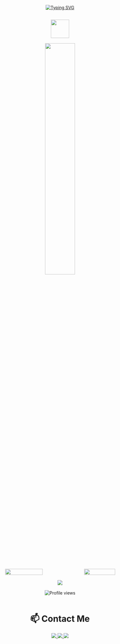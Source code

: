 <div align="center">

[![Typing SVG](https://readme-typing-svg.demolab.com?font=JetBrains+Mono+&size=28&pause=1000&color=AF00F7&background=599F2C00&width=290&lines=Hi%2C+I'm+Ssadd_ist)](https://git.io/typing-svg)

</div>
<br>

<div align="center">
  <img src="https://skillicons.dev/icons?i=cs,cpp,c,rust,java,py,js,ts" height="60" />
</div>

<br>

<div align="center">
  <img width="44%" src="https://github-readme-stats.vercel.app/api/top-langs/?username=SsSaDdD&theme=tokyonight&hide_border=true&layout=compact" />
</div>

<div align="center" style="display: flex; justify-content: center; gap: 10px; flex-wrap: wrap;">
  <img width="49.5%" src="https://nirzak-streak-stats.vercel.app/?user=SsSaDdD&theme=tokyonight&hide_border=true" />
  <img width="45%" src="https://github-readme-stats.vercel.app/api?username=SsSaDdD&theme=tokyonight&hide_border=true" />
</div>
<br>
<div align="center">
<img align="center" src="https://github-profile-summary-cards.vercel.app/api/cards/profile-details?username=SsSaDdD&theme=tokyonight" />
</div>
<br>
<div align="center">
  <img src="https://github-profile-trophy.vercel.app/?username=SsSaDdD&theme=tokyonight" alt="Profile views" />
</div>

<br>

<div align="center">
  <h1>📫 Contact Me</h1>
</div>

<div align="center">
  <a href="https://t.me/s_s_a_d_d">
    <img src="https://img.shields.io/badge/Telegram-2CA5E0?style=flat-square&logo=telegram&logoColor=white" />
  </a>
  <a href="mailto:alexkholin09@gmail.com">
    <img src="https://img.shields.io/badge/Email-D14836?style=flat-square&logo=gmail&logoColor=white" />
  </a>
  <img src="https://img.shields.io/badge/Discord-ssadd.-7289DA?style=flat-square&logo=discord&logoColor=white" />
</div>
